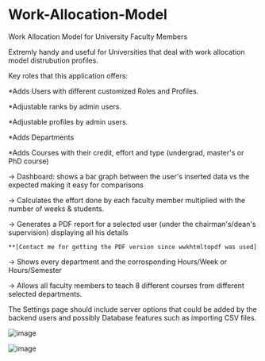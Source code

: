 # Work-Allocation-Model
Work Allocation Model for University Faculty Members 

Extremly handy and useful for Universities that deal with work allocation model distrubution profiles.

Key roles that this application offers:

*Adds Users with different customized Roles and Profiles.

*Adjustable ranks by admin users.

*Adjustable profiles by admin users.

*Adds Departments 

*Adds Courses with their credit, effort and type (undergrad, master's or PhD course)


-> Dashboard: shows a bar graph between the user's inserted data vs the expected making it easy for comparisons

-> Calculates the effort done by each faculty member multiplied with the number of weeks & students.

-> Generates a PDF report for a selected user (under the chairman's/dean's supervision) displaying all his details

    **[Contact me for getting the PDF version since wwkhtmltopdf was used]
    
-> Shows every department and the corrosponding Hours/Week or Hours/Semester

-> Allows all faculty members to teach 8 different courses from different selected departments.


The Settings page should include server options that could be added by the backend users and possibly Database features such as importing CSV files.

![image](https://user-images.githubusercontent.com/86585818/195411288-84171c7b-0b4f-4608-990d-d8a14d4e660a.png)

![image](https://user-images.githubusercontent.com/86585818/195411997-498d1383-11ea-4930-aa65-c09ce149c4de.png)
